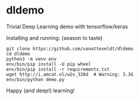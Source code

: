 # dldemo
Trivial Deep Learning demo with tensorflow/keras

Installing and running:
(season to taste)

 ```
git clone https://github.com/vanatteveldt/dldemo
cd dldemo
python3 -m venv env 
env/bin/pip install -U pip wheel
env/bin/pip install -r requirements.txt
wget http://i.amcat.nl/w2v_320d  # Warning: 3.3G
env/bin/python demo.py
```

Happy (and deep!) learning!
